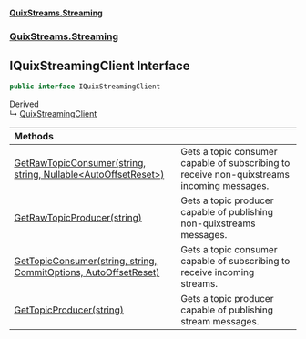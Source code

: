 #### [QuixStreams.Streaming](index.md 'index')
### [QuixStreams.Streaming](QuixStreams.Streaming.md 'QuixStreams.Streaming')

## IQuixStreamingClient Interface

```csharp
public interface IQuixStreamingClient
```

Derived  
&#8627; [QuixStreamingClient](QuixStreamingClient.md 'QuixStreams.Streaming.QuixStreamingClient')

| Methods | |
| :--- | :--- |
| [GetRawTopicConsumer(string, string, Nullable&lt;AutoOffsetReset&gt;)](IQuixStreamingClient.GetRawTopicConsumer(string,string,Nullable_AutoOffsetReset_).md 'QuixStreams.Streaming.IQuixStreamingClient.GetRawTopicConsumer(string, string, System.Nullable<QuixStreams.Telemetry.Kafka.AutoOffsetReset>)') | Gets a topic consumer capable of subscribing to receive non-quixstreams incoming messages. |
| [GetRawTopicProducer(string)](IQuixStreamingClient.GetRawTopicProducer(string).md 'QuixStreams.Streaming.IQuixStreamingClient.GetRawTopicProducer(string)') | Gets a topic producer capable of publishing non-quixstreams messages. |
| [GetTopicConsumer(string, string, CommitOptions, AutoOffsetReset)](IQuixStreamingClient.GetTopicConsumer(string,string,CommitOptions,AutoOffsetReset).md 'QuixStreams.Streaming.IQuixStreamingClient.GetTopicConsumer(string, string, QuixStreams.Kafka.Transport.CommitOptions, QuixStreams.Telemetry.Kafka.AutoOffsetReset)') | Gets a topic consumer capable of subscribing to receive incoming streams. |
| [GetTopicProducer(string)](IQuixStreamingClient.GetTopicProducer(string).md 'QuixStreams.Streaming.IQuixStreamingClient.GetTopicProducer(string)') | Gets a topic producer capable of publishing stream messages. |
